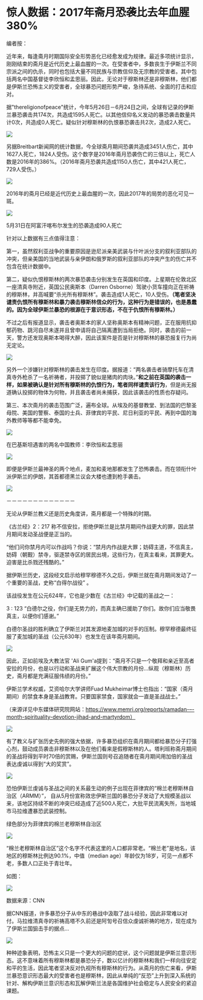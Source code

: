 # 惊人数据：2017年斋月恐袭比去年血腥380%

编者按：

近年来，每逢斋月时期国际安全形势恶化已经愈发成为规律。最近多项统计显示，刚刚结束的斋月是近代历史上最血腥的一次。在受害者中，多数丧生于伊斯兰不同宗派之间的仇杀，同时也包括大量不同民族与宗教信仰及无宗教的受害者。其中包括两名中国基督徒李欣恒和孟思丽。因此，无论对于穆斯林还是非穆斯林，他们都是伊斯兰恐怖主义的受害者，全球暴恐问题形势严峻，急待系统、全面的打击和应对。

据"thereligionofpeace"统计，今年5月26日－6月24日之间，全球有记录的伊斯兰暴恐袭击共174次，共造成1595人死亡。以其他信仰名义发动的暴恐袭击数量共计0次，共造成0人死亡。疑似针对穆斯林的仇恨暴恐袭击共2次，造成2人死亡。

![](https://img.hacpai.com/e/d8f659ed37914b399141c699137c1c72.jpeg)

另据Breitbart新闻网的统计数据，今全球斋月期间恐袭共造成3451人伤亡，其中1627人死亡，1824人受伤。这个数字是2016年斋月恐袭伤亡的三倍以上，死亡人数是2016年的386%。（2016年斋月恐袭共造成1150人伤亡，其中421人死亡，729人受伤。）

![](https://img.hacpai.com/e/030e51a745c244389f963fd00e88c41c.jpeg)

2016年的斋月已经是近代历史上最血腥的一次，因此2017年的局势的恶化可见一斑。

![](https://img.hacpai.com/e/5d179ad89cee469e9cb59ba4382f8196.jpeg)

5月31日在阿富汗喀布尔发生的恐袭造成90人死亡

针对以上数据有三点值得注意：

第一，虽然叙利亚战争的重要原因是逊尼派亲美武装与什叶派分支的叙利亚部队的冲突，但亲美国的当地武装与亲伊朗和俄罗斯的叙利亚部队的冲突产生的伤亡并不包含在统计数据中。

第二，疑似仇恨穆斯林的两次暴恐袭击分别发生在英国和印度。上星期在伦敦北区一座清真寺附近，英国公民奥斯本（Darren Osborne）驾驶小货车撞向正在祈祷的穆斯林，并高喊要“杀光所有穆斯林”。袭击造成1人死亡，10人受伤。**（笔者坚决谴责仇恨所有穆斯林和暴力袭击穆斯林信众的行为，这种行为是错误的，也是愚蠢的。因为全球伊斯兰暴恐的根源在于意识形态，不在于仇恨所有穆斯林。）**

不过之后有报道显示，袭击者奥斯本的家人坚称奥斯本有精神问题，正在服用抗抑郁药物、跳河自尽未遂并且曾申请将自己隔离遭到当局拒绝。同时，袭击的前一天，警方还发现奥斯本喝得大醉，因此该案件是否是针对穆斯林的暴恐报复行为尚无定论。

![](https://img.hacpai.com/e/f404488349a84b5497c226fd51efe004.jpeg)

另外一个涉嫌针对穆斯林的袭击发生在印度。据报道：“两名袭击者骑摩托车在清真寺外枪杀了一名祈祷者，并投掷了貌似是猪肉的肉块。”**和之前在英国的袭击一样，如果被确认是针对所有穆斯林的仇恨行为，笔者同样谴责该行为**，但是尚无报道确认投掷的物体为何物，并且袭击者尚未捕获，因此该袭击的性质也存疑问。

第三、本次斋月的袭击范围广泛，遍布全球。从埃及的基督教堂、到法国的巴黎圣母院、美国的警察、泰国的士兵、菲律宾的平民、尼日利亚的平民、再到中国的海外教师等等都不能幸免。

![](https://img.hacpai.com/e/1e9cfba3615647ac9f61ce0ed93c1a77.jpeg)

在巴基斯坦遇害的两名中国教师：李欣恒和孟思丽

![](https://img.hacpai.com/e/79abbf609a1c4c19aff977a17cc40b4a.jpeg)

即便是伊斯兰最神圣的两个地点，麦加和麦地那都发生了恐怖袭击。而在领衔什叶派伊斯兰的伊朗，其首都德黑兰议会大楼也遭到枪手袭击。

![](https://img.hacpai.com/e/c8efaf79291a4db5b72e8495c70cbb1b.jpeg)

－－－－－－－－－－－－－

无论从伊斯兰教义还是历史角度讲，斋月都是一个特殊的时期。

《古兰经》2：217 称不信安拉，拒绝伊斯兰是比禁月期间作战更大的罪，因此禁月期间发动圣战便是正当的。

“他们问你禁月内可以作战吗？你说：“禁月内作战是大罪；妨碍主道，不信真主，妨碍（朝觐）禁寺，驱逐禁寺区的居民出境，这些行为，在真主看来，其罪更大。迫害是比杀戮还残酷的。”

据伊斯兰历史，这段经文启示给穆罕穆德不久之后，伊斯兰就在斋月期间发动了一个重要的圣战，史称“白得尔战役” 。

该战役发生在公元624年，它也是少数在《古兰经》中记载的圣战之一：

3 : 123 “白德尔之役，你们是无势力的，而真主确已援助了你们。故你们应当敬畏真主，以便你们感谢。”

白德尔圣战的胜利确立了伊斯兰对其发源地麦加城的对手的压制。穆罕穆德最终征服了麦加城的圣战（公元630年）也发生在该年斋月期间。

![](https://img.hacpai.com/e/191bb304e5b5470586504fc8a4579e46.jpeg)

因此，正如前埃及大教法官 'Ali Gum'a提到：“斋月不只是一个敬拜和亲近至高者安拉的月份，也是以行动和圣战来扩展这个伟大宗教的月份...纵观（穆斯林）历史，斋月都是充满征服伟绩的月份。”

伊斯兰学术权威，艾资哈尔大学讲师Fuad Mukheimar博士也指出：“国家（斋月期间）的禁食本身是圣战教育。只要国家禁食，国家就会一直是圣战战士。”

（来源详见中东媒体研究院网站：https://www.memri.org/reports/ramadan-–-month-spirituality-devotion-jihad-and-martyrdom）

![](https://img.hacpai.com/e/d9143317e0fd4a75a169624522e8f7e8.jpeg)

有了教义与扩张历史先例的强大依据，许多暴恐组织在斋月期间都给暴恐分子打强心剂，鼓动成员袭击非穆斯林以及在他们看来是假穆斯林的人。塔利班称斋月期间的圣战将得到平时70倍的赏赐，伊斯兰国则号召追随者在斋月期间用加倍的圣战表达虔诚以得到“大的奖赏”。

![](https://img.hacpai.com/e/5af85da95bf84f6da9c5c0809d51b317.jpeg)

恐怕伊斯兰虔诚与圣战之间的关系最生动的例子出现在菲律宾的“棉兰老穆斯林自治区（ARMM）”， 自从5月份宣称效忠伊斯兰国的暴恐分子发动了大规模圣战以来，该地区持续不断的冲突已经造成了近500人死亡，大批平民流离失所，当地城市马拉维遭暴恐武装控制。

绿色部分为菲律宾的棉兰老穆斯林自治区

![](https://img.hacpai.com/e/8a5683dfcb2b48bb9ca506c7fddb751b.jpeg)

“棉兰老穆斯林自治区”这个名字不代表这里的人口都非常老。“棉兰老”是地名，该地区的穆斯林比例达90.1%，中值（median age）年龄仅为18岁，可见一点都不老，多数人口正处于青壮年。

如图：

![](https://img.hacpai.com/e/f20f5e4c27f6450285e5e74e384a2d29.jpeg)

数据来源：CNN

据CNN报道，许多暴恐分子从中东的巷战中汲取了战斗经验，因此非常难以对付。马拉维清真寺的祈祷高塔不久前还是阿訇号召信众虔诚祈祷的地方，现在成为了伊斯兰国狙击手的据点...

![](https://img.hacpai.com/e/4624b9c77e90489d99e4b2a0668df025.jpeg)

种种迹象表明，恐怖主义只是一个更大的问题的症状，这个问题就是伊斯兰意识形态。这不意味着所有穆斯林都是暴恐分子，数以亿计的穆斯林和我们一样向往安定和平的生活，因此笔者坚决反对仇视所有穆斯林的行为。从斋月的伤亡来看，伊斯兰暴恐意识形态最大的受害者也是穆斯林，因此从单纯的“反恐”上升到深入系统的针对、解构伊斯兰意识形态和瓦解伊斯兰法是各国维护社会稳定与人民安全的紧迫课题。
